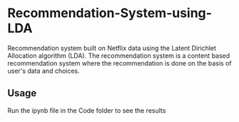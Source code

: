 # Recommendation-System-using-LDA

Recommendation system built on Netflix data using the Latent Dirichlet Allocation algorithm (LDA). The recommendation system is a content based recommendation system where the recommendation is done on the basis of user's data and choices.

## Usage

Run the ipynb file in the Code folder to see the results

